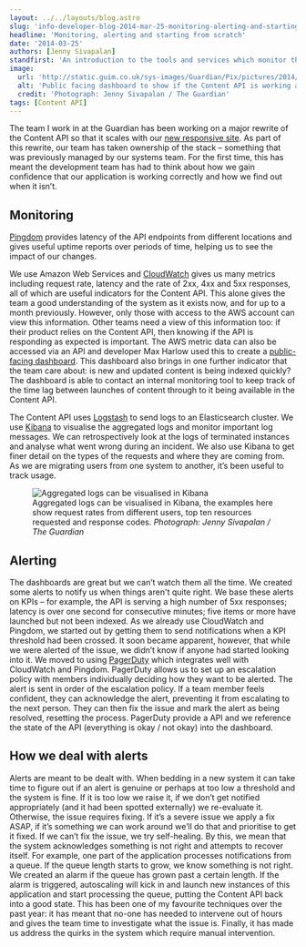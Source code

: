 ```yaml
---
layout: ../../layouts/blog.astro
slug: 'info-developer-blog-2014-mar-25-monitoring-alerting-and-starting-from-scratch'
headline: 'Monitoring, alerting and starting from scratch'
date: '2014-03-25'
authors: [Jenny Sivapalan]
standfirst: 'An introduction to the tools and services which monitor the Guardian''s Content API and alert when performance is threatened'
image:
  url: 'http://static.guim.co.uk/sys-images/Guardian/Pix/pictures/2014/3/25/1395753304414/c9639072-f0b0-4773-bbe1-0eda04e9c04e-1020x612.png'
  alt: 'Public facing dashboard to show if the Content API is working as expected.'
  credit: 'Photograph: Jenny Sivapalan / The Guardian'
tags: [Content API]
---
```


The team I work in at the Guardian has been working on a major rewrite of the Content API so that it scales with our [new responsive site](https://www.theguardian.com/preference/platform/mobile?page=http%3A%2F%2Fwww.theguardian.com%2Fuk%3Fview%3Dmobile%23opt-in-message). As part of this rewrite, our team has taken ownership of the stack – something that was previously managed by our systems team. For the first time, this has meant the development team has had to think about how we gain confidence that our application is working correctly and how we find out when it isn’t.

Monitoring
----------

[Pingdom](https://www.pingdom.com/) provides latency of the API endpoints from different locations and gives useful uptime reports over periods of time, helping us to see the impact of our changes.

We use Amazon Web Services and [CloudWatch](http://aws.amazon.com/cloudwatch/) gives us many metrics including request rate, latency and the rate of 2xx, 4xx and 5xx responses, all of which are useful indicators for the Content API. This alone gives the team a good understanding of the system as it exists now, and for up to a month previously. However, only those with access to the AWS account can view this information. Other teams need a view of this information too: if their product relies on the Content API, then knowing if the API is responding as expected is important. The AWS metric data can also be accessed via an API and developer Max Harlow used this to create a [public-facing dashboard](http://status.content.guardianapis.com:9000/). This dashboard also brings in one further indicator that the team care about: is new and updated content is being indexed quickly? The dashboard is able to contact an internal monitoring tool to keep track of the time lag between launches of content through to it being available in the Content API.

The Content API uses [Logstash](http://logstash.net/) to send logs to an Elasticsearch cluster. We use [Kibana](http://www.elasticsearch.org/overview/kibana/) to visualise the aggregated logs and monitor important log messages. We can retrospectively look at the logs of terminated instances and analyse what went wrong during an incident. We also use Kibana to get finer detail on the types of the requests and where they are coming from. As we are migrating users from one system to another, it’s been useful to track usage.


   <figure>
   <img alt="Aggregated logs can be visualised in Kibana" src="https://i.guim.co.uk/img/static/sys-images/Guardian/Pix/pictures/2014/3/25/1395753000384/712e6ab8-8408-4c3b-8f21-44655051890c-1024x768.png?width=620&quality=45&auto=format&fit=max&dpr=2&s=af221c87c50a848a7786103a6fbf474c" loading="lazy" />
   <figcaption>
     Aggregated logs can be visualised in Kibana, the examples here show request rates from different users, top ten resources requested and response codes.
    <i>Photograph: Jenny Sivapalan / The Guardian</i>
    </figcaption>
    </figure>

Alerting
--------

The dashboards are great but we can’t watch them all the time. We created some alerts to notify us when things aren't quite right. We base these alerts on KPIs – for example, the API is serving a high number of 5xx responses; latency is over one second for consecutive minutes; five items or more have launched but not been indexed. As we already use CloudWatch and Pingdom, we started out by getting them to send notifications when a KPI threshold had been crossed. It soon became apparent, however, that while we were alerted of the issue, we didn’t know if anyone had started looking into it. We moved to using [PagerDuty](http://www.pagerduty.com/) which integrates well with CloudWatch and Pingdom. PagerDuty allows us to set up an escalation policy with members individually deciding how they want to be alerted. The alert is sent in order of the escalation policy. If a team member feels confident, they can acknowledge the alert, preventing it from escalating to the next person. They can then fix the issue and mark the alert as being resolved, resetting the process. PagerDuty provide a API and we reference the state of the API (everything is okay / not okay) into the dashboard.

How we deal with alerts
-----------------------

Alerts are meant to be dealt with. When bedding in a new system it can take time to figure out if an alert is genuine or perhaps at too low a threshold and the system is fine. If it is too low we raise it, if we don’t get notified appropriately (and it had been spotted externally) we re-evaluate it. Otherwise, the issue requires fixing. If it’s a severe issue we apply a fix ASAP, if it’s something we can work around we’ll do that and prioritise to get it fixed. If we can’t fix the issue, we try self-healing. By this, we mean that the system acknowledges something is not right and attempts to recover itself. For example, one part of the application processes notifications from a queue. If the queue length starts to grow, we know something is not right. We created an alarm if the queue has grown past a certain length. If the alarm is triggered, autoscaling will kick in and launch new instances of this application and start processing the queue, putting the Content API back into a good state. This has been one of my favourite techniques over the past year: it has meant that no-one has needed to intervene out of hours and gives the team time to investigate what the issue is. Finally, it has made us address the quirks in the system which require manual intervention.
